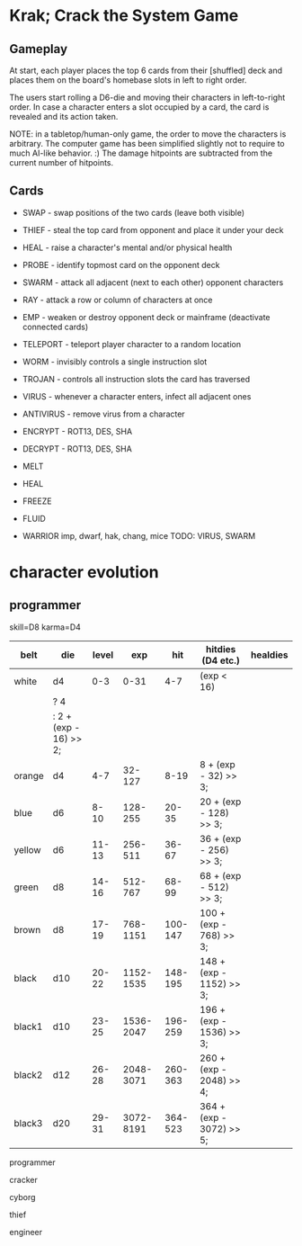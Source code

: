 # Krak; Crack the System Game

## Gameplay

At start, each player places the top 6 cards from their [shuffled] deck and
places them on the board's homebase slots in left to right order.

The users start rolling a D6-die and moving their characters in left-to-right
order. In case a character enters a slot occupied by a card, the card is
revealed and its action taken.

NOTE: in a tabletop/human-only game, the order to move the characters is
arbitrary. The computer game has been simplified slightly not to require to
much AI-like behavior. :) The damage hitpoints are subtracted from the current
number of hitpoints.

## Cards

- SWAP          - swap positions of the two cards (leave both visible)
- THIEF         - steal the top card from opponent and place it under your deck
- HEAL          - raise a character's mental and/or physical health
- PROBE         - identify topmost card on the opponent deck
- SWARM         - attack all adjacent (next to each other) opponent characters
- RAY           - attack a row or column of characters at once
- EMP           - weaken or destroy opponent deck or mainframe (deactivate
                  connected cards)
- TELEPORT      - teleport player character to a random location
- WORM          - invisibly controls a single instruction slot
- TROJAN        - controls all instruction slots the card has traversed
- VIRUS         - whenever a character enters, infect all adjacent ones
- ANTIVIRUS     - remove virus from a character
- ENCRYPT       - ROT13, DES, SHA
- DECRYPT       - ROT13, DES, SHA

- MELT
- HEAL
- FREEZE
- FLUID
- WARRIOR         imp, dwarf, hak, chang, mice TODO: VIRUS, SWARM

# character evolution

## programmer
skill=D8
karma=D4

belt    | die   | level | exp      |  hit   | hitdies (D4 etc.)         | healdies
--------|-------|-------|----------|--------|---------------------------|----------------------
white   | d4    | 0-3   | 0-31     | 4-7    | (exp < 16)                |
                                            | ? 4                       |
                                            | : 2 + (exp - 16) >> 2;    |
orange  | d4    | 4-7   | 32-127   | 8-19   | 8 + (exp - 32) >> 3;      |
blue    | d6    | 8-10  | 128-255  | 20-35  | 20 + (exp - 128) >> 3;    |
yellow  | d6    | 11-13 | 256-511  | 36-67  | 36 + (exp - 256) >> 3;    |
green   | d8    | 14-16 | 512-767  | 68-99  | 68 + (exp - 512) >> 3;    |
brown   | d8    | 17-19 | 768-1151 | 100-147| 100 + (exp - 768) >> 3;   |
black   | d10   | 20-22 | 1152-1535| 148-195| 148 + (exp - 1152) >> 3;  |
black1  | d10   | 23-25 | 1536-2047| 196-259| 196 + (exp - 1536) >> 3;  |
black2  | d12   | 26-28 | 2048-3071| 260-363| 260 + (exp - 2048) >> 4;
black3  | d20   | 29-31 | 3072-8191| 364-523| 364 + (exp - 3072) >> 5;

programmer

cracker

cyborg

thief

engineer

